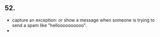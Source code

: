 ## 52. 
* capture an exception: or show a message when someone is trying to send a spam like "helloooooooooo".
*  